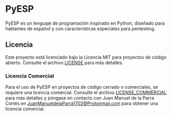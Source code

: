 # PyESP

PyESP es un lenguaje de programación inspirado en Python, diseñado para hablantes de español y con características especiales para pentesting.

## Licencia

Este proyecto está licenciado bajo la Licencia MIT para proyectos de código abierto. Consulte el archivo [LICENSE](./LICENSE) para más detalles.

### Licencia Comercial

Para el uso de PyESP en proyectos de código cerrado o comerciales, se requiere una licencia comercial. Consulte el archivo [LICENSE_COMMERCIAL](./LICENSE_COMMERCIAL) para más detalles y póngase en contacto con Juan Manuel de la Parra Cortés en JuanManueldelaParra1702@Protonmail.com para obtener una licencia comercial.
